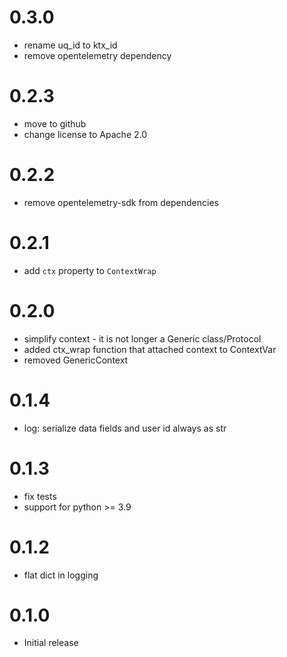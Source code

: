# 0.3.0
* rename uq_id to ktx_id
* remove opentelemetry dependency

# 0.2.3
* move to github
* change license to Apache 2.0

# 0.2.2
* remove opentelemetry-sdk from dependencies

# 0.2.1
* add `ctx` property to `ContextWrap`

# 0.2.0
* simplify context - it is not longer a Generic class/Protocol
* added ctx_wrap function that attached context to ContextVar
* removed GenericContext

# 0.1.4
* log: serialize data fields and user id always as str

# 0.1.3
* fix tests
* support for python >= 3.9

# 0.1.2
* flat dict in logging

# 0.1.0

* Initial release
